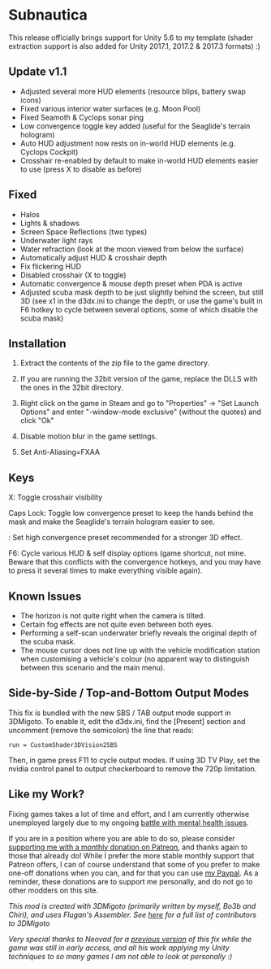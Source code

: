 Subnautica
==========

This release officially brings support for Unity 5.6 to my template (shader
extraction support is also added for Unity 2017.1, 2017.2 & 2017.3 formats) :)

Update v1.1
-----------
- Adjusted several more HUD elements (resource blips, battery swap icons)
- Fixed various interior water surfaces (e.g. Moon Pool)
- Fixed Seamoth & Cyclops sonar ping
- Low convergence toggle key added (useful for the Seaglide's terrain hologram)
- Auto HUD adjustment now rests on in-world HUD elements (e.g. Cyclops Cockpit)
- Crosshair re-enabled by default to make in-world HUD elements easier to use
  (press X to disable as before)

Fixed
-----
- Halos
- Lights & shadows
- Screen Space Reflections (two types)
- Underwater light rays
- Water refraction (look at the moon viewed from below the surface)
- Automatically adjust HUD & crosshair depth
- Fix flickering HUD
- Disabled crosshair (X to toggle)
- Automatic convergence & mouse depth preset when PDA is active
- Adjusted scuba mask depth to be just slightly behind the screen, but still 3D
  (see x1 in the d3dx.ini to change the depth, or use the game's built in F6
  hotkey to cycle between several options, some of which disable the scuba mask)

Installation
------------
1. Extract the contents of the zip file to the game directory.

2. If you are running the 32bit version of the game, replace the DLLS with the
   ones in the 32bit directory.

3. Right click on the game in Steam and go to "Properties" -> "Set Launch
   Options" and enter "-window-mode exclusive" (without the quotes) and click
   "Ok"

4. Disable motion blur in the game settings.

5. Set Anti-Aliasing=FXAA

Keys
----
X: Toggle crosshair visibility

Caps Lock: Toggle low convergence preset to keep the hands behind the mask and
           make the Seaglide's terrain hologram easier to see.

\: Set high convergence preset recommended for a stronger 3D effect.

F6: Cycle various HUD & self display options (game shortcut, not mine. Beware
    that this conflicts with the convergence hotkeys, and you may have to press
    it several times to make everything visible again).

Known Issues
------------
- The horizon is not quite right when the camera is tilted.
- Certain fog effects are not quite even between both eyes.
- Performing a self-scan underwater briefly reveals the original depth of the
  scuba mask.
- The mouse cursor does not line up with the vehicle modification station when
  customising a vehicle's colour (no apparent way to distinguish between this
  scenario and the main menu).

Side-by-Side / Top-and-Bottom Output Modes
------------------------------------------
This fix is bundled with the new SBS / TAB output mode support in 3DMigoto. To
enable it, edit the d3dx.ini, find the [Present] section and uncomment (remove
the semicolon) the line that reads:

    run = CustomShader3DVision2SBS

Then, in game press F11 to cycle output modes. If using 3D TV Play, set the
nvidia control panel to output checkerboard to remove the 720p limitation.

Like my Work?
-------------
Fixing games takes a lot of time and effort, and I am currently otherwise
unemployed largely due to my ongoing [battle with mental health issues][1].

If you are in a position where you are able to do so, please consider
[supporting me with a monthly donation on Patreon][2], and thanks again to
those that already do! While I prefer the more stable monthly support that
Patreon offers, I can of course understand that some of you prefer to make
one-off donations when you can, and for that you can use [my Paypal][3]. As a
reminder, these donations are to support me personally, and do not go to other
modders on this site.

[1]: https://forums.geforce.com/default/topic/1000942/3d-vision/where-has-darkstarsword-been-/
[2]: https://www.patreon.com/DarkStarSword
[3]: https://www.paypal.me/DarkStarSword

_This mod is created with 3DMigoto (primarily written by myself, Bo3b and
Chiri), and uses Flugan's Assembler. See [here][4] for a full list of
contributors to 3DMigoto_

[4]: https://github.com/bo3b/3Dmigoto/blob/master/AUTHORS.txt

_Very special thanks to Neovad for a [previous version][5] of this fix while
the game was still in early access, and all his work applying my Unity
techniques to so many games I am not able to look at personally :)_

[5]: http://helixmod.blogspot.com/2017/06/subnautica-dx11.html
